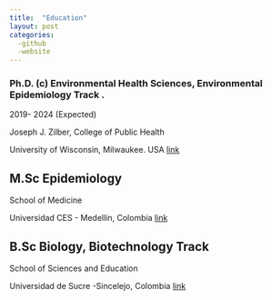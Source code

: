 ```yaml
---
title:  "Education"
layout: post
categories: 
  -github
  -website
---
```


### Ph.D. (c) Environmental Health Sciences, Environmental Epidemiology Track .  
2019-  2024  (Expected)

Joseph J. Zilber, College of Public Health

University of Wisconsin, Milwaukee. USA [link](https://www.uwm.edu)



## M.Sc Epidemiology

School of Medicine

Universidad CES - Medellín, Colombia [link](https://www.ces.edu.co)



## B.Sc Biology, Biotechnology Track

School of Sciences and Education

Universidad de Sucre -Sincelejo, Colombia [link](https://www.unisucre.edu.co)
